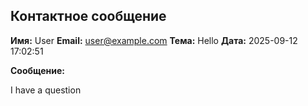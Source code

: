 ## Контактное сообщение

**Имя:** User
**Email:** user@example.com
**Тема:** Hello
**Дата:** 2025-09-12 17:02:51

**Сообщение:**

I have a question
